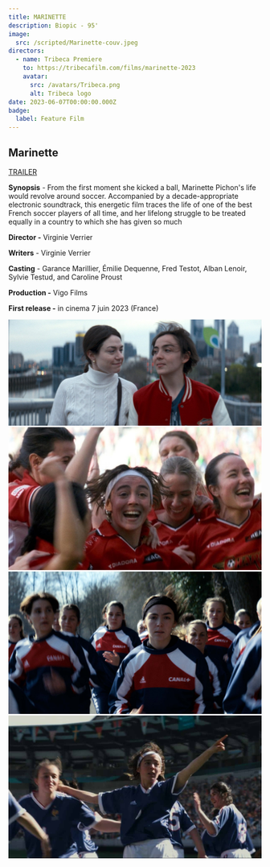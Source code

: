 ```yaml
---
title: MARINETTE
description: Biopic - 95'
image:
  src: /scripted/Marinette-couv.jpeg
directors:
  - name: Tribeca Premiere
    to: https://tribecafilm.com/films/marinette-2023
    avatar:
      src: /avatars/Tribeca.png
      alt: Tribeca logo
date: 2023-06-07T00:00:00.000Z
badge:
  label: Feature Film
---
```


## Marinette

[TRAILER](https://vimeo.com/825834758/c36b077401)

**Synopsis** - From the first moment she kicked a ball, Marinette Pichon's life would revolve around soccer. Accompanied by a decade-appropriate electronic soundtrack, this energetic film traces the life of one of the best French soccer players of all time, and her lifelong struggle to be treated equally in a country to which she has given so much

**Director -** Virginie Verrier

**Writers** - Virginie Verrier

**Casting** - Garance Marillier, Émilie Dequenne, Fred Testot, Alban Lenoir, Sylvie Testud, and Caroline Proust

**Production -** Vigo Films

**First release -** in cinema 7 juin 2023 (France)

![Marinette2.jpg](/scripted/Marinette2.jpg)![Marinette1.jpg](/scripted/Marinette1.jpg)![Marinette4.jpg](/scripted/Marinette4.jpg)![A woman playing football](/coproductions/Marinette.jpg)
